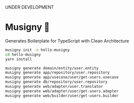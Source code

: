 UNDER DEVELOPMENT

# Musigny :wine_glass:

Generates Boilerplate for TypeScript with Clean Architecture

``` bash
musigny init -o hello-musigny
cd hello-musigny
yarn install

musigny generate domain/entity/user.entity
musigny generate app/repository/user.repository
musigny generate app/usecase/user/get-users.usecase
musigny generate db/repository/user.repository
musigny generate web/adapter/user.translator
musigny generate web/adapter/user/get-users.adapter
musigny generate web/builder/user/get-users.builder
```
